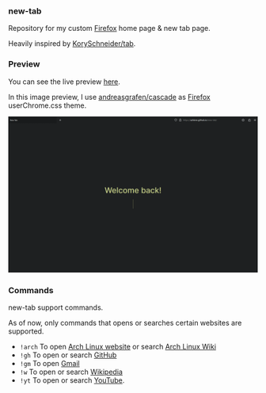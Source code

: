 <h3>new-tab</h3>
<p>
  Repository for my custom <a href="https://www.mozilla.org/firefox">Firefox</a> home page & new tab page.  
</p>
<p>
  Heavily inspired by <a href="https://github.com/KorySchneider/tab">KorySchneider/tab</a>.
</p>

<h3>Preview</h3>
<p>You can see the live preview <a href="https://azhimn.github.io/new-tab/">here</a>.</p>
<p>
  In this image preview, I use <a href="https://github.com/andreasgrafen/cascade">andreasgrafen/cascade</a> as <a href="https://www.mozilla.org/firefox">Firefox</a> userChrome.css theme.
</p>
<img src="./assets/preview.gif" alt="preview image">

<h3>Commands</h3>
<p>new-tab support commands.</p>
<p>As of now, only commands that opens or searches certain websites are supported.</p>
<ul>
  <li>
    <code>!arch</code> To open <a href="https://archlinux.org">Arch Linux website</a> or search <a href="https://wiki.archlinux.org">Arch Linux Wiki</a>
  </li>
  <li>
    <code>!gh</code> To open or search <a href="https://github.com">GitHub</a>
  </li>
  <li>
    <code>!gm</code> To open <a href="https://mail.google.com">Gmail</a>
  </li>
  <li>
    <code>!w</code> To open or search <a href="https://wikipedia.org">Wikipedia</a>
  </li>
  <li>
    <code>!yt</code> To open or search <a href="https://youtube.com">YouTube</a>.
  </li>
</ul>